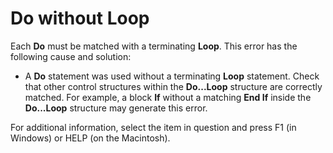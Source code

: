 
# Do without Loop

Each  **Do** must be matched with a terminating **Loop**. This error has the following cause and solution:



- A  **Do** statement was used without a terminating **Loop** statement. Check that other control structures within the **Do...Loop** structure are correctly matched. For example, a block **If** without a matching **End If** inside the **Do...Loop** structure may generate this error.
    

For additional information, select the item in question and press F1 (in Windows) or HELP (on the Macintosh).
